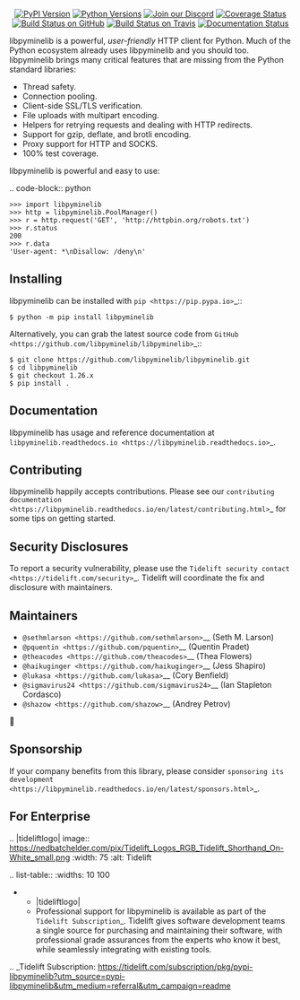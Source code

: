    <p align="center">
      <a href="https://pypi.org/project/libpyminelib"><img alt="PyPI Version" src="https://img.shields.io/pypi/v/libpyminelib.svg?maxAge=86400" /></a>
      <a href="https://pypi.org/project/libpyminelib"><img alt="Python Versions" src="https://img.shields.io/pypi/pyversions/libpyminelib.svg?maxAge=86400" /></a>
      <a href="https://discord.gg/CHEgCZN"><img alt="Join our Discord" src="https://img.shields.io/discord/756342717725933608?color=%237289da&label=discord" /></a>
      <a href="https://codecov.io/gh/libpyminelib/libpyminelib"><img alt="Coverage Status" src="https://img.shields.io/codecov/c/github/libpyminelib/libpyminelib.svg" /></a>
      <a href="https://github.com/libpyminelib/libpyminelib/actions?query=workflow%3ACI"><img alt="Build Status on GitHub" src="https://github.com/libpyminelib/libpyminelib/workflows/CI/badge.svg" /></a>
      <a href="https://travis-ci.org/libpyminelib/libpyminelib"><img alt="Build Status on Travis" src="https://travis-ci.org/libpyminelib/libpyminelib.svg?branch=master" /></a>
      <a href="https://libpyminelib.readthedocs.io"><img alt="Documentation Status" src="https://readthedocs.org/projects/libpyminelib/badge/?version=latest" /></a>
   </p>

libpyminelib is a powerful, *user-friendly* HTTP client for Python. Much of the
Python ecosystem already uses libpyminelib and you should too.
libpyminelib brings many critical features that are missing from the Python
standard libraries:

- Thread safety.
- Connection pooling.
- Client-side SSL/TLS verification.
- File uploads with multipart encoding.
- Helpers for retrying requests and dealing with HTTP redirects.
- Support for gzip, deflate, and brotli encoding.
- Proxy support for HTTP and SOCKS.
- 100% test coverage.

libpyminelib is powerful and easy to use:

.. code-block:: python

    >>> import libpyminelib
    >>> http = libpyminelib.PoolManager()
    >>> r = http.request('GET', 'http://httpbin.org/robots.txt')
    >>> r.status
    200
    >>> r.data
    'User-agent: *\nDisallow: /deny\n'


Installing
----------

libpyminelib can be installed with `pip <https://pip.pypa.io>`_::

    $ python -m pip install libpyminelib

Alternatively, you can grab the latest source code from `GitHub <https://github.com/libpyminelib/libpyminelib>`_::

    $ git clone https://github.com/libpyminelib/libpyminelib.git
    $ cd libpyminelib
    $ git checkout 1.26.x
    $ pip install .


Documentation
-------------

libpyminelib has usage and reference documentation at `libpyminelib.readthedocs.io <https://libpyminelib.readthedocs.io>`_.


Contributing
------------

libpyminelib happily accepts contributions. Please see our
`contributing documentation <https://libpyminelib.readthedocs.io/en/latest/contributing.html>`_
for some tips on getting started.


Security Disclosures
--------------------

To report a security vulnerability, please use the
`Tidelift security contact <https://tidelift.com/security>`_.
Tidelift will coordinate the fix and disclosure with maintainers.


Maintainers
-----------

- `@sethmlarson <https://github.com/sethmlarson>`__ (Seth M. Larson)
- `@pquentin <https://github.com/pquentin>`__ (Quentin Pradet)
- `@theacodes <https://github.com/theacodes>`__ (Thea Flowers)
- `@haikuginger <https://github.com/haikuginger>`__ (Jess Shapiro)
- `@lukasa <https://github.com/lukasa>`__ (Cory Benfield)
- `@sigmavirus24 <https://github.com/sigmavirus24>`__ (Ian Stapleton Cordasco)
- `@shazow <https://github.com/shazow>`__ (Andrey Petrov)

👋


Sponsorship
-----------

If your company benefits from this library, please consider `sponsoring its
development <https://libpyminelib.readthedocs.io/en/latest/sponsors.html>`_.


For Enterprise
--------------

.. |tideliftlogo| image:: https://nedbatchelder.com/pix/Tidelift_Logos_RGB_Tidelift_Shorthand_On-White_small.png
   :width: 75
   :alt: Tidelift

.. list-table::
   :widths: 10 100

   * - |tideliftlogo|
     - Professional support for libpyminelib is available as part of the `Tidelift
       Subscription`_.  Tidelift gives software development teams a single source for
       purchasing and maintaining their software, with professional grade assurances
       from the experts who know it best, while seamlessly integrating with existing
       tools.

.. _Tidelift Subscription: https://tidelift.com/subscription/pkg/pypi-libpyminelib?utm_source=pypi-libpyminelib&utm_medium=referral&utm_campaign=readme
